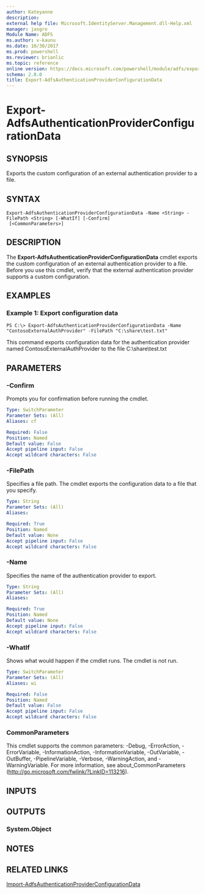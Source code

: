 ```yaml
---
author: Kateyanne
description: 
external help file: Microsoft.IdentityServer.Management.dll-Help.xml
manager: jasgro
Module Name: ADFS
ms.author: v-kaunu
ms.date: 10/30/2017
ms.prod: powershell
ms.reviewer: brianlic
ms.topic: reference
online version: https://docs.microsoft.com/powershell/module/adfs/export-adfsauthenticationproviderconfigurationdata?view=windowsserver2012r2-ps&wt.mc_id=ps-gethelp
schema: 2.0.0
title: Export-AdfsAuthenticationProviderConfigurationData
---
```


# Export-AdfsAuthenticationProviderConfigurationData

## SYNOPSIS
Exports the custom configuration of an external authentication provider to a file.

## SYNTAX

```
Export-AdfsAuthenticationProviderConfigurationData -Name <String> -FilePath <String> [-WhatIf] [-Confirm]
 [<CommonParameters>]
```

## DESCRIPTION
The **Export-AdfsAuthenticationProviderConfigurationData** cmdlet exports the custom configuration of an external authentication provider to a file.
Before you use this cmdlet, verify that the external authentication provider supports a custom configuration.

## EXAMPLES

### Example 1: Export configuration data
```
PS C:\> Export-AdfsAuthenticationProviderConfigurationData -Name "ContosoExternalAuthProvider" -FilePath "C:\share\test.txt"
```

This command exports configuration data for the authentication provider named ContosoExternalAuthProvider to the file C:\share\test.txt

## PARAMETERS

### -Confirm
Prompts you for confirmation before running the cmdlet.

```yaml
Type: SwitchParameter
Parameter Sets: (All)
Aliases: cf

Required: False
Position: Named
Default value: False
Accept pipeline input: False
Accept wildcard characters: False
```

### -FilePath
Specifies a file path.
The cmdlet exports the configuration data to a file that you specify.

```yaml
Type: String
Parameter Sets: (All)
Aliases: 

Required: True
Position: Named
Default value: None
Accept pipeline input: False
Accept wildcard characters: False
```

### -Name
Specifies the name of the authentication provider to export.

```yaml
Type: String
Parameter Sets: (All)
Aliases: 

Required: True
Position: Named
Default value: None
Accept pipeline input: False
Accept wildcard characters: False
```

### -WhatIf
Shows what would happen if the cmdlet runs.
The cmdlet is not run.

```yaml
Type: SwitchParameter
Parameter Sets: (All)
Aliases: wi

Required: False
Position: Named
Default value: False
Accept pipeline input: False
Accept wildcard characters: False
```

### CommonParameters
This cmdlet supports the common parameters: -Debug, -ErrorAction, -ErrorVariable, -InformationAction, -InformationVariable, -OutVariable, -OutBuffer, -PipelineVariable, -Verbose, -WarningAction, and -WarningVariable. For more information, see about_CommonParameters (http://go.microsoft.com/fwlink/?LinkID=113216).

## INPUTS

## OUTPUTS

### System.Object

## NOTES

## RELATED LINKS

[Import-AdfsAuthenticationProviderConfigurationData](./Import-AdfsAuthenticationProviderConfigurationData.md)

